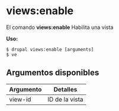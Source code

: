 # views:enable
El comando **views:enable** Habilita una vista

**Uso:**
```
$ drupal views:enable [arguments] 
$ ve  
```

## Argumentos disponibles
Argumento | Detalles
---------|-------------
view-id | ID de la vista
